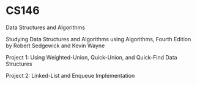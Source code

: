 # CS146
Data Structures and Algorithms

Studying Data Structures and Algorithms using Algorithms, Fourth Edition by Robert Sedgewick and Kevin Wayne









Project 1: Using Weighted-Union, Quick-Union, and Quick-Find Data Structures


Project 2: Linked-List and Enqueue Implementation
